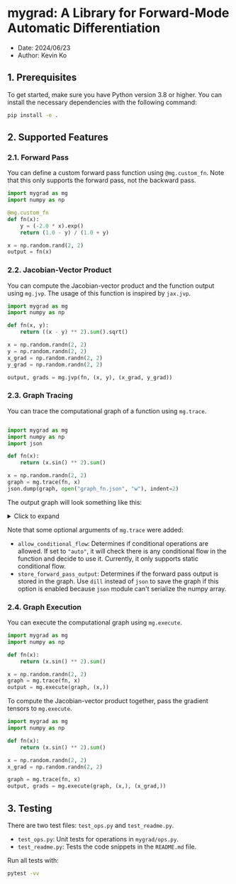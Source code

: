 # mygrad: A Library for Forward-Mode Automatic Differentiation

- Date: 2024/06/23
- Author: Kevin Ko

## 1. Prerequisites

To get started, make sure you have Python version 3.8 or higher. You can install the necessary dependencies with the following command:

```bash
pip install -e .
```

## 2. Supported Features
### 2.1. Forward Pass
You can define a custom forward pass function using `@mg.custom_fn`. Note that this only supports the forward pass, not the backward pass.

```python
import mygrad as mg
import numpy as np

@mg.custom_fn
def fn(x):
    y = (-2.0 * x).exp()
    return (1.0 - y) / (1.0 + y)

x = np.random.rand(2, 2)
output = fn(x)
```

### 2.2. Jacobian-Vector Product
You can compute the Jacobian-vector product and the function output using `mg.jvp`. The usage of this function is inspired by `jax.jvp`.

```python
import mygrad as mg
import numpy as np

def fn(x, y):
    return ((x - y) ** 2).sum().sqrt()

x = np.random.randn(2, 2)
y = np.random.randn(2, 2)
x_grad = np.random.randn(2, 2)
y_grad = np.random.randn(2, 2)

output, grads = mg.jvp(fn, (x, y), (x_grad, y_grad))
```

### 2.3. Graph Tracing
You can trace the computational graph of a function using `mg.trace`.

```python

import mygrad as mg
import numpy as np
import json

def fn(x):
    return (x.sin() ** 2).sum()

x = np.random.randn(2, 2)
graph = mg.trace(fn, x)
json.dump(graph, open("graph_fn.json", "w"), indent=2)
```
The output graph will look something like this:

<details>
<summary>Click to expand</summary>
    
    {
      "kind": "reduce",
      "op_name": "sum",
      "operands": [
        {
          "kind": "binary",
          "op_name": "power",
          "operands": [
            {
              "kind": "unary",
              "op_name": "sin",
              "operands": [
                {
                  "kind": "tensor",
                  "index": 0,
                  "shape": [
                    2,
                    2
                  ],
                  "dtype": "float64",
                  "x": null
                }
              ],
              "args": [],
              "kwargs": {}
            },
            {
              "kind": "python-scalar",
              "index": "P0",
              "shape": [],
              "dtype": "int64",
              "x": null
            }
          ],
          "args": [],
          "kwargs": {}
        }
      ],
      "args": [],
      "kwargs": {}
    }
</details>

Note that some optional arguments of `mg.trace` were added:

- `allow_conditional_flow`: Determines if conditional operations are allowed. If set to `"auto"`, it will check there is any conditional flow in the function and decide to use it. Currently, it only supports static conditional flow.
- `store_forward_pass_output`: Determines if the forward pass output is stored in the graph. Use `dill` instead of `json` to save the graph if this option is enabled because `json` module can't serialize the numpy array.

### 2.4. Graph Execution
You can execute the computational graph using `mg.execute`.

```python
import mygrad as mg
import numpy as np

def fn(x):
    return (x.sin() ** 2).sum()

x = np.random.randn(2, 2)
graph = mg.trace(fn, x)
output = mg.execute(graph, (x,))
```

To compute the Jacobian-vector product together, pass the gradient tensors to `mg.execute`.

```python
import mygrad as mg
import numpy as np

def fn(x):
    return (x.sin() ** 2).sum()

x = np.random.randn(2, 2)
x_grad = np.random.randn(2, 2)

graph = mg.trace(fn, x)
output, grads = mg.execute(graph, (x,), (x_grad,))
```

## 3. Testing
There are two test files: `test_ops.py` and `test_readme.py`.

- `test_ops.py`: Unit tests for operations in `mygrad/ops.py`.
- `test_readme.py`: Tests the code snippets in the `README.md` file.

Run all tests with:

```bash
pytest -vv
```